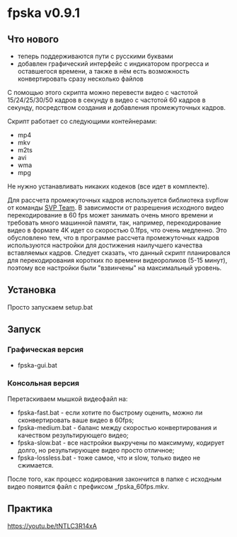 # fpska v0.9.1

## Что нового

* теперь поддерживаются пути с русскими буквами
* добавлен графический интерфейс с индикатором прогресса и оставшегося времени, а также
в нём есть возможность конвертировать сразу несколько файлов

С помощью этого скрипта можно перевести видео с частотой 15/24/25/30/50 кадров в секунду в видео с частотой 60 кадров в секунду, посредством создания и добавления промежуточных кадров.

Скрипт работает со следующими контейнерами:

* mp4
* mkv
* m2ts
* avi
* wma
* mpg

Не нужно устанавливать никаких кодеков (все идет в комплекте).

Для рассчета промежуточных кадров используется библиотека svpflow от команды [SVP Team](https://www.svp-team.com/). В зависимости от разрешения исходного видео перекодирование в 60 fps может занимать очень много времени и требовать много машинной памяти, так, например, перекодирование видео в формате 4K идет со скоростью 0.1fps, что очень медленно. Это обусловлено тем, что в программе рассчета промежуточных кадров используются настройки для достижения наилучшего качества вставляемых кадров. Следует сказать, что данный скрипт планировался для перекодирования коротких по времени видеороликов (5-15 минут), поэтому все настройки были "взвинчены" на максимальный уровень.

## Установка

Просто запускаем setup.bat

## Запуск

### Графическая версия

* fpska-gui.bat

### Консольная версия

Перетаскиваем мышкой видеофайл на:

* fpska-fast.bat - если хотите по быстрому оценить, можно ли сконвертировать ваше видео в 60fps;
* fpska-medium.bat - баланс между скоростью конвертирования и качеством результирующего видео;
* fpska-slow.bat - все настройки выкручены по максимуму, кодирует долго, но результирующее видео просто отличное;
* fpska-lossless.bat - тоже самое, что и slow, только видео не сжимается.

После того, как процесс кодирования закончится в папке с исходным видео появится файл с префиксом _fpska_60fps.mkv.

## Практика

<https://youtu.be/tNTLC3R14xA>
